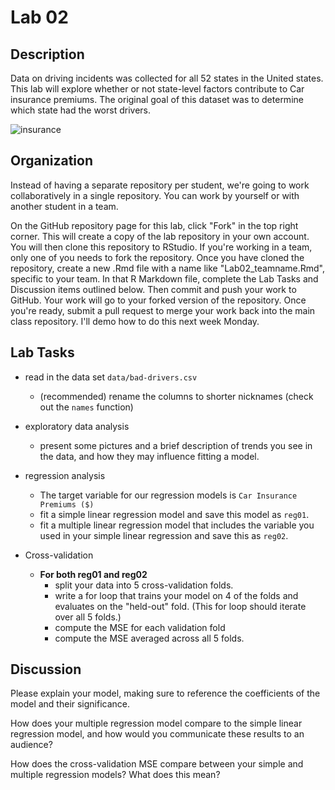 # Lab 02

## Description

Data on driving incidents was collected for all 52 states in the United states.
This lab will explore whether or not state-level factors contribute to Car insurance premiums.
The original goal of this dataset was to determine which state had the worst drivers.

![insurance](https://github.com/mhc-stat340-f2019-sec01/Lab02/blob/master/featured.jpeg)

## Organization

Instead of having a separate repository per student, we're going to work collaboratively in a single repository.  You can work by yourself or with another student in a team.

On the GitHub repository page for this lab, click "Fork" in the top right corner.  This will create a copy of the lab repository in your own account.  You will then clone this repository to RStudio.  If you're working in a team, only one of you needs to fork the repository.  Once you have cloned the repository, create a new .Rmd file with a name like "Lab02_teamname.Rmd", specific to your team.  In that R Markdown file, complete the Lab Tasks and Discussion items outlined below.  Then commit and push your work to GitHub.  Your work will go to your forked version of the repository.  Once you're ready, submit a pull request to merge your work back into the main class repository.  I'll demo how to do this next week Monday.

## Lab Tasks

* read in the data set `data/bad-drivers.csv`
  * (recommended) rename the columns to shorter nicknames (check out the `names` function)
* exploratory data analysis
  * present some pictures and a brief description of trends you see in the data, and how they may influence fitting a model.

* regression analysis
  * The target variable for our regression models is `Car Insurance Premiums ($)`
  * fit a simple linear regression model and save this model as `reg01`. 
  * fit a multiple linear regression model that includes the variable you used in your simple linear regression and save this as `reg02`.

* Cross-validation
  * **For both reg01 and reg02**
    * split your data into 5 cross-validation folds.
    * write a for loop that trains your model on 4 of the folds and evaluates on the "held-out" fold.  (This for loop should iterate over all 5 folds.)
    * compute the MSE for each validation fold
    * compute the MSE averaged across all 5 folds.
  
## Discussion

  Please explain your model, making sure to reference the coefficients of the model and their significance.
  
  How does your multiple regression model compare to the simple linear regression model, and how would you communicate these results to an audience?
  
  How does the cross-validation MSE compare between your simple and multiple regression models?  What does this mean?
